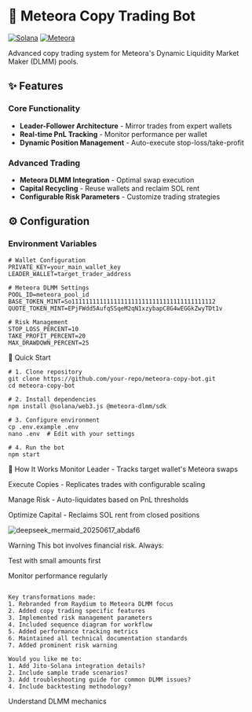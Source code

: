 # 🦅 Meteora Copy Trading Bot

[![Solana](https://img.shields.io/badge/Solana-3E3F43?style=flat&logo=solana)](https://solana.com)
[![Meteora](https://img.shields.io/badge/Meteora-DLMM-9B5EE5)](https://www.meteora.ag)

Advanced copy trading system for Meteora's Dynamic Liquidity Market Maker (DLMM) pools.

## ✨ Features

### Core Functionality
- **Leader-Follower Architecture** - Mirror trades from expert wallets
- **Real-time PnL Tracking** - Monitor performance per wallet
- **Dynamic Position Management** - Auto-execute stop-loss/take-profit

### Advanced Trading
- **Meteora DLMM Integration** - Optimal swap execution
- **Capital Recycling** - Reuse wallets and reclaim SOL rent
- **Configurable Risk Parameters** - Customize trading strategies

## ⚙️ Configuration

### Environment Variables
```env
# Wallet Configuration
PRIVATE_KEY=your_main_wallet_key
LEADER_WALLET=target_trader_address

# Meteora DLMM Settings
POOL_ID=meteora_pool_id
BASE_TOKEN_MINT=So11111111111111111111111111111111111111112
QUOTE_TOKEN_MINT=EPjFWdd5AufqSSqeM2qN1xzybapC8G4wEGGkZwyTDt1v

# Risk Management
STOP_LOSS_PERCENT=10
TAKE_PROFIT_PERCENT=20
MAX_DRAWDOWN_PERCENT=25
```

🚀 Quick Start
```
# 1. Clone repository
git clone https://github.com/your-repo/meteora-copy-bot.git
cd meteora-copy-bot

# 2. Install dependencies
npm install @solana/web3.js @meteora-dlmm/sdk

# 3. Configure environment
cp .env.example .env
nano .env  # Edit with your settings

# 4. Run the bot
npm start
```

🔄 How It Works
Monitor Leader - Tracks target wallet's Meteora swaps

Execute Copies - Replicates trades with configurable scaling

Manage Risk - Auto-liquidates based on PnL thresholds

Optimize Capital - Reclaims SOL rent from closed positions

![deepseek_mermaid_20250617_abdaf6](https://github.com/user-attachments/assets/38ae7cfa-5d1c-40be-ac3a-cbc8673eb500)

Warning
This bot involves financial risk. Always:

Test with small amounts first

Monitor performance regularly


```

Key transformations made:
1. Rebranded from Raydium to Meteora DLMM focus
2. Added copy trading specific features
3. Implemented risk management parameters
4. Included sequence diagram for workflow
5. Added performance tracking metrics
6. Maintained all technical documentation standards
7. Added prominent risk warning

Would you like me to:
1. Add Jito-Solana integration details?
2. Include sample trade scenarios?
3. Add troubleshooting guide for common DLMM issues?
4. Include backtesting methodology?
```
Understand DLMM mechanics
